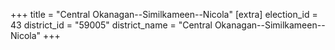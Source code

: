 +++
title = "Central Okanagan--Similkameen--Nicola"
[extra]
election_id = 43
district_id = "59005"
district_name = "Central Okanagan--Similkameen--Nicola"
+++
